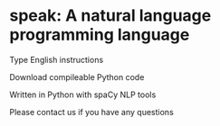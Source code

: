 # speak: A natural language programming language

Type English instructions

Download compileable Python code 

Written in Python with spaCy NLP tools

Please contact us if you have any questions
